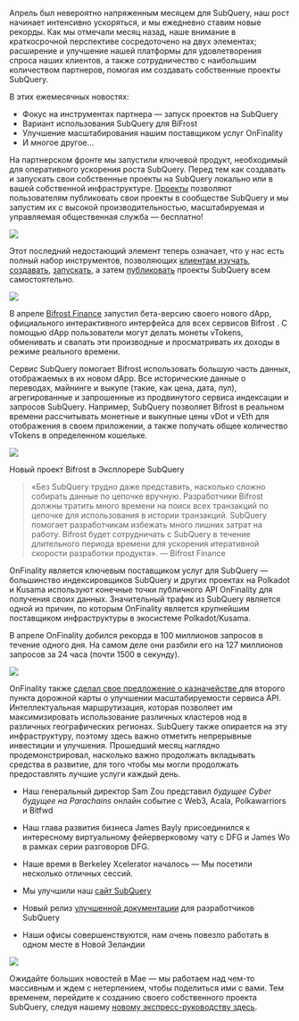 
Апрель был невероятно напряженным месяцем для SubQuery, наш рост начинает интенсивно ускоряться, и мы ежедневно ставим новые рекорды. Как мы отмечали месяц назад, наше внимание в краткосрочной перспективе сосредоточено на двух элементах; расширение и улучшение нашей платформы для удовлетворения спроса наших клиентов, а также сотрудничество с наибольшим количеством партнеров, помогая им создавать собственные проекты SubQuery.

В этих ежемесячных новостях:

-   Фокус на инструментах партнера — запуск проектов на SubQuery
-   Вариант использования SubQuery для BiFrost
-   Улучшение масштабирования нашим поставщиком услуг OnFinality
-   И многое другое…

На партнерском фронте мы запустили ключевой продукт, необходимый для оперативного ускорения роста SubQuery. Перед тем как создавать и запускать свои собственные проекты на SubQuery локально или в вашей собственной инфраструктуре. [Проекты](https://project.subquery.network/) позволяют пользователям публиковать свои проекты в сообществе SubQuery и мы запустим их с высокой производительностью, масштабируемая и управляемая общественная служба — бесплатно!

![](https://miro.medium.com/max/1400/0*zZkmiEq5g2BbAxfl)

Этот последний недостающий элемент теперь означает, что у нас есть полный набор инструментов, позволяющих [клиентам изучать](https://explorer.subquery.network/), [создавать](https://doc.subquery.network/quickstart.html), [запускать](https://doc.subquery.network/run/indexing_query.html), а затем [публиковать](https://doc.subquery.network/publish/publish.html#benefits) проекты SubQuery всем самостоятельно.

![](https://miro.medium.com/max/1400/0*pDQgyo3phe2ZcMml)

В апреле [Bifrost Finance](https://bifrost.finance/) запустил бета-версию своего нового dApp, официального интерактивного интерфейса для всех сервисов Bifrost . С помощью dApp пользователи могут делать монеты vTokens, обменивать и свапать эти производные и просматривать их доходы в режиме реального времени.

Сервис SubQuery помогает Bifrost использовать большую часть данных, отображаемых в их новом dApp. Все исторические данные о переводах, майнинге и выкупе (такие, как цена, дата, пул), агрегированные и запрошенные из продвинутого сервиса индексации и запросов SubQuery. Например, SubQuery позволяет Bifrost в реальном времени рассчитывать монетные и выкупные цены vDot и vEth для отображения в своем приложении, а также получать общее количество vTokens в определенном кошельке.

![](https://miro.medium.com/max/1400/0*heWoX8Kw1nm1iYd9)

Новый проект Bifrost в Эксплорере SubQuery

> «Без SubQuery трудно даже представить, насколько сложно собирать данные по цепочке вручную. Разработчики Bifrost должны тратить много времени на поиск всех транзакций по цепочке для использования в истории транзакций. SubQuery помогает разработчикам избежать много лишних затрат на работу. Bifrost будет сотрудничать с SubQuery в течение длительного периода времени для ускорения итеративной скорости разработки продукта». — Bifrost Finance

OnFinality является ключевым поставщиком услуг для SubQuery — большинство индексировщиков SubQuery и других проектах на Polkadot и Kusama используют конечные точки публичного API OnFinality для получения своих данных. Значительный трафик из SubQuery является одной из причин, по которым OnFinality является крупнейшим поставщиком инфраструктуры в экосистеме Polkadot/Kusama.

В апреле OnFinality добился рекорда в 100 миллионов запросов в течение одного дня. На самом деле они разбили его на 127 миллионов запросов за 24 часа (почти 1500 в секунду).

![](https://miro.medium.com/max/1400/0*FLq4vXluI9CTiBQ8)

OnFinality также [сделал свое предложение о казначействе ](https://kusama.polkassembly.io/treasury/72) для второго пункта дорожной карты о улучшении масштабируемости сервиса API. Интеллектуальная маршрутизация, которая позволяет им максимизировать использование различных кластеров нод в различных географических регионах. SubQuery также опирается на эту инфраструктуру, поэтому здесь важно отметить непрерывные инвестиции и улучшения. Прошедший месяц наглядно продемонстрировал, насколько важно продолжать вкладывать средства в развитие, для того чтобы мы могли продолжать предоставлять лучшие услуги каждый день.

-   Наш генеральный директор Sam Zou представил _будущее Cyber будущее на Parachains_ онлайн событие с Web3, Acala, Polkawarriors и Bitfwd

-   Наш глава развития бизнеса James Bayly присоединился к интересному виртуальному фейерверковому чату с DFG и James Wo в рамках серии разговоров DFG.

-   Наше время в Berkeley Xcelerator началось — Мы посетили несколько отличных сессий.
-   Мы улучшили наш [сайт SubQuery](https://subquery.network/)
-   Новый релиз [улучшенной документации](https://doc.subquery.network/) для разработчиков SubQuery
-   Наши офисы совершенствуются, нам очень повезло работать в одном месте в Новой Зеландии

![](https://miro.medium.com/max/1400/0*cOsJ2TLa4yqpY0Ig)

Ожидайте больших новостей в Мае — мы работаем над чем-то массивным и ждем с нетерпением, чтобы поделиться ими с вами. Тем временем, перейдите к созданию своего собственного проекта SubQuery, следуя нашему [новому экспресс-руководству здесь](https://doc.subquery.network/quickstart.html).